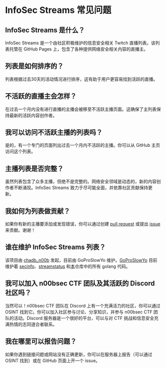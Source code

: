 # InfoSec Streams 常见问题

## InfoSec Streams 是什么？

InfoSec Streams 是一个由社区积极维护的信息安全相关 Twitch 直播列表。该列表托管在 GitHub Pages 上，包含了各种提供网络安全相关内容的直播主。

## 列表是如何排序的？

列表根据过去30天的活动情况进行排序，这有助于用户更容易找到活跃的直播。

## 不活跃的直播主会怎样？

在过去一个月内没有进行直播的主播会被移至不活跃主播页面。这确保了主列表保持最新的活跃内容创作者。

## 我可以访问不活跃主播的列表吗？

是的，有一个专门的页面列出过去一个月内不活跃的主播。你可以从 GitHub 主页访问这个列表。

## 主播列表是否完整？

虽然列表包含了众多主播，但绝不是完整的。网络安全领域是动态的，新的内容创作者不断涌现。InfoSec Streams 致力于尽可能全面，并依靠社区贡献保持更新。

## 我如何为列表做贡献？

如果你有新的主播要添加或发现错误，你可以通过创建 [pull request](https://github.com/infosecstreams/infosecstreams.github.io/pulls) 或提出 [issue](https://github.com/infosecstreams/infosecstreams.github.io/issues) 来贡献。谢谢！

## 谁在维护 InfoSec Streams 列表？

该项目由 [chadb_n00b](https://twitch.tv/chadb_n00b) 发起，目前由 GoProSlowYo 维护。[GoProSlowYo](https://github.com/goproslowyo) 目前维护着 [secinfo](https://github.com/infosecstreams/secinfo)、[streamstatus](https://github.com/infosecstreams/streamstatus) 和[本](https://github.com/infosecstreams/infosecstreams.github.io)仓库中的所有 golang 代码。

## 我可以加入 n00bsec CTF 团队及其活跃的 Discord 社区吗？

当然可以！n00bsec CTF 团队在 Discord 上有一个充满活力的社区，你可以通过 OSINT 找到它。你可以加入社区参与讨论、分享知识，并参与 n00bsec CTF 团队的活动。Discord 服务器是一个很好的平台，可以与对 CTF 挑战和信息安全充满热情的志同道合者联系。

## 我在哪里可以报告问题？

如果你遇到链接问题或网站没有正确更新，你可以在服务器上报告（可以通过 OSINT 找到）或在 GitHub 页面上开一个 issue。

<script defer data-domain="infosecstreams.github.io" src="https://p.infosecstreams.com/js/plausible.outbound-links.js"></script>
<script src="https://cdnjs.cloudflare.com/ajax/libs/font-awesome/6.4.0/js/brands.min.js" integrity="sha512-KYlRezs7yAa59UnX6zAvY7I96Te02kycQn02Sr6FU/fBpxcXAwumRe5DHVrqVnWTt9HY/PktrAPZzSe9UE1Yxg==" crossorigin="anonymous" referrerpolicy="no-referrer"></script>
<script src="https://cdnjs.cloudflare.com/ajax/libs/font-awesome/6.4.0/js/solid.min.js" integrity="sha512-apZ8JDL5kA1iqvafDdTymV4FWUlJd8022mh46oEMMd/LokNx9uVAzhHk5gRll+JBE6h0alB2Upd3m+ZDAofbaQ==" crossorigin="anonymous" referrerpolicy="no-referrer"></script>
<script src="https://cdnjs.cloudflare.com/ajax/libs/font-awesome/6.4.0/js/fontawesome.min.js" integrity="sha512-c41hNYfKMuxafVVmh5X3N/8DiGFFAV/tU2oeNk+upk/dfDAdcbx5FrjFOkFhe4MOLaKlujjkyR4Yn7vImrXjzQ==" crossorigin="anonymous" referrerpolicy="no-referrer"></script>
